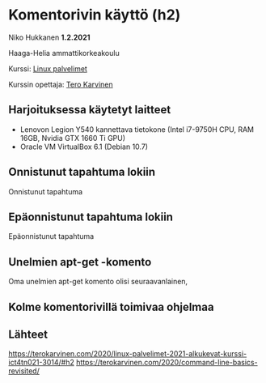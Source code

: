 # Komentorivin käyttö (h2)

Niko Hukkanen **1.2.2021**

Haaga-Helia ammattikorkeakoulu

Kurssi: [Linux palvelimet](https://terokarvinen.com/2020/linux-palvelimet-2021-alkukevat-kurssi-ict4tn021-3014/) 

Kurssin opettaja: [Tero Karvinen](https://terokarvinen.com/)

## Harjoituksessa käytetyt laitteet
 - Lenovon Legion Y540 kannettava tietokone (Intel i7-9750H CPU, RAM 16GB, Nvidia GTX 1660 Ti GPU)
 - Oracle VM VirtualBox 6.1 (Debian 10.7)
 ## Onnistunut tapahtuma lokiin
Onnistunut tapahtuma

## Epäonnistunut tapahtuma lokiin
Epäonnistunut tapahtuma

## Unelmien apt-get -komento
Oma unelmien apt-get komento olisi seuraavanlainen, 
## Kolme komentorivillä toimivaa ohjelmaa

## Lähteet
https://terokarvinen.com/2020/linux-palvelimet-2021-alkukevat-kurssi-ict4tn021-3014/#h2
https://terokarvinen.com/2020/command-line-basics-revisited/
